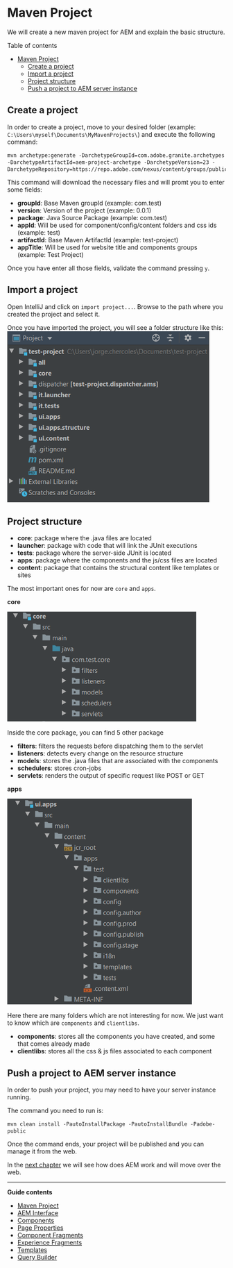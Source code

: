 # Maven Project

We will create a new maven project for AEM and explain the basic structure.

Table of contents

- [Maven Project](#maven-project)
  - [Create a project](#create-a-project)
  - [Import a project](#import-a-project)
  - [Project structure](#project-structure)
  - [Push a project to AEM server instance](#push-a-project-to-aem-server-instance)

## Create a project

In order to create a project, move to your desired folder (example: `C:\Users\myself\Documents\MyMavenProjects\`) and execute the following command:
```
mvn archetype:generate -DarchetypeGroupId=com.adobe.granite.archetypes -DarchetypeArtifactId=aem-project-archetype -DarchetypeVersion=23 -DarchetypeRepository=https://repo.adobe.com/nexus/content/groups/public
```
This command will download the necessary files and will promt you to enter some fields:
- **groupId**: Base Maven groupId (example: com.test)
- **version**: Version of the project (example: 0.0.1)
- **package**: Java Source Package (example: com.test)
- **appId**: Will be used for component/config/content folders and css ids (example: test)
- **artifactId**: Base Maven ArtifactId (example: test-project)
- **appTitle**: Will be used for website title and components groups (example: Test Project)

Once you have enter all those fields, validate the command pressing `y`.

## Import a project

Open IntelliJ and click on `import project...`. Browse to the path where you created the project and select it.

Once you have imported the project, you will see a folder structure like this:
![Project structure](assets/project_structure.png)


## Project structure

- **core**: package where the .java files are located
- **launcher**: package with code that will link the JUnit executions
- **tests**: package where the server-side JUnit is located
- **apps**: package where the components and the js/css files are located
- **content**: package that contains the structural content like templates or sites

The most important ones for now are `core` and `apps`.

**core**

![Core structure](assets/core_structure.png)

Inside the core package, you can find 5 other package
- **filters**: filters the requests before dispatching them to the servlet
- **listeners**: detects every change on the resource structure
- **models**: stores the .java files that are associated with the components
- **schedulers**: stores cron-jobs
- **servlets**: renders the output of specific request like POST or GET

**apps**

![Apps structure](assets/apps_structure.png)

Here there are many folders which are not interesting for now. We just want to know which are `components` and `clientlibs`.

- **components**: stores all the components you have created, and some that comes already made
- **clientlibs**: stores all the css & js files associated to each component

## Push a project to AEM server instance

In order to push your project, you may need to have your server instance running.

The command you need to run is:
```
mvn clean install -PautoInstallPackage -PautoInstallBundle -Padobe-public
```

Once the command ends, your project will be published and you can manage it from the web.


In the [next chapter](aem_interface/Readme.md) we will see how does AEM work and will move over the web.

---

**Guide contents**
- [Maven Project](../1_maven_project/Readme.md)
- [AEM Interface](../2_aem_interface/Readme.md)
- [Components](../3_components/Readme.md)
- [Page Properties](../4_page_properties/Readme.md)
- [Component Fragments](../5_component_fragments/Readme.md)
- [Experience Fragments](../6_experience_fragments/Readme.md)
- [Templates](../7_templates/Readme.md)
- [Query Builder](../8_query_builder/Readme.md)